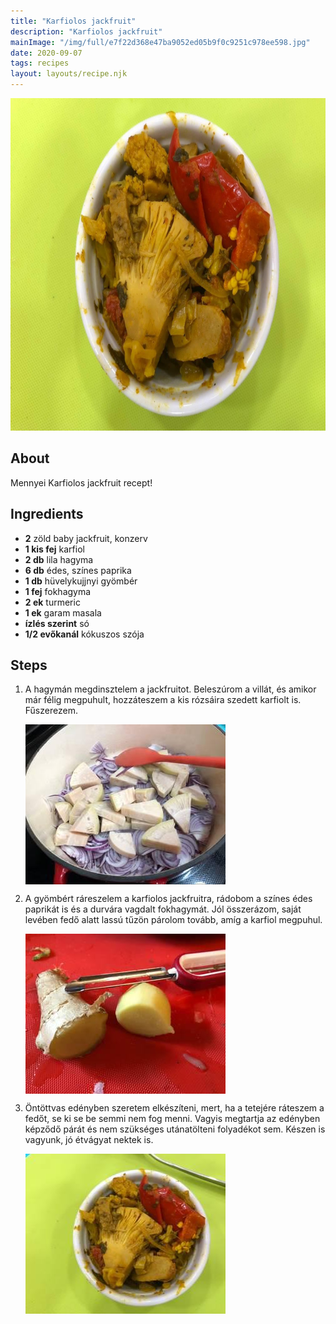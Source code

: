 ```yaml
---
title: "Karfiolos jackfruit"
description: "Karfiolos jackfruit"
mainImage: "/img/full/e7f22d368e47ba9052ed05b9f0c9251c978ee598.jpg"
date: 2020-09-07
tags: recipes
layout: layouts/recipe.njk
---
```

                        
<p align="center"><a href="https://cookpad.com/hu/receptek/13436845-karfiolos-jackfruit" rel="Recipe source page"><img width="751" height="532" src="/img/full/e7f22d368e47ba9052ed05b9f0c9251c978ee598.jpg"/></a></p>

## About
Mennyei Karfiolos jackfruit recept! 

>  

## Ingredients
* **2** zöld baby jackfruit, konzerv
* **1 kis fej** karfiol
* **2 db** lila hagyma
* **6 db** édes, színes paprika
* **1 db** hüvelykujjnyi gyömbér
* **1 fej** fokhagyma
* **2 ek** turmeric
* **1 ek** garam masala
* **ízlés szerint** só
* **1/2 evőkanál** kókuszos szója

## Steps

1. A hagymán megdinsztelem a jackfruitot. Beleszúrom a villát, és amikor már félig megpuhult, hozzáteszem a kis rózsáira szedett karfiolt is. Fűszerezem.
 
    <p><img width="320" height="256" align="left" src="/img/full/019be19e5d418a5bb6b33482b814c01a433cda74.jpg"/></p><div style="clear: both"/>

2. A gyömbért ráreszelem a karfiolos jackfruitra, rádobom a színes édes paprikát is és a durvára vagdalt fokhagymát. Jól összerázom, saját levében fedő alatt lassú tűzön párolom tovább, amíg a karfiol megpuhul.
 
    <p><img width="320" height="256" align="left" src="/img/full/e5e4db29f170e070fa0b4fbb5bd8081894a00fa2.jpg"/></p><div style="clear: both"/>

3. Öntöttvas edényben szeretem elkészíteni, mert, ha a tetejére ráteszem a fedőt, se ki se be semmi nem fog menni. Vagyis megtartja az edényben képződő párát és nem szükséges utánatölteni folyadékot sem. Készen is vagyunk, jó étvágyat nektek is.
 
    <p><img width="320" height="256" align="left" src="/img/full/96cf9fa058fff2071b8334e34371c27253b8fc47.jpg"/></p><div style="clear: both"/>

